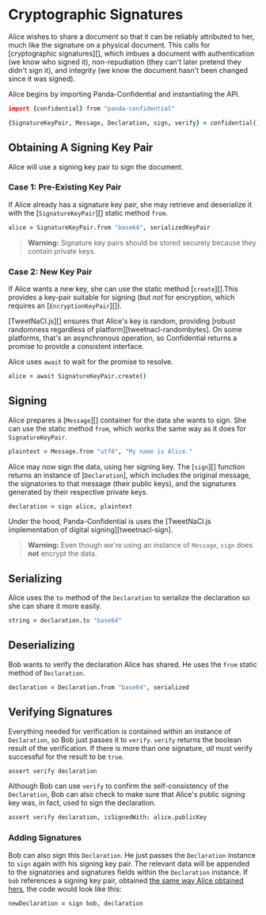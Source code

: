 # Cryptographic Signatures

Alice wishes to share a document so that it can be reliably attributed to her, much like the signature on a physical document. This calls for [cryptographic signatures][], which imbues a document with authentication (we know who signed it), non-repudiation (they can't later pretend they didn't sign it), and integrity (we know the document hasn't been changed since it was signed).

Alice begins by importing Panda-Confidential and instantiating the API.

```coffeescript
import {confidential} from "panda-confidential"

{SignatureKeyPair, Message, Declaration, sign, verify} = confidential()
```

## Obtaining A Signing Key Pair

Alice will use a signing key pair to sign the document.

### Case 1: Pre-Existing Key Pair

If Alice already has a signature key pair, she may retrieve and deserialize it with the [`SignatureKeyPair`][] static method `from`.

```coffeescript
alice = SignatureKeyPair.from "base64", serializedKeyPair
```

> **Warning:** Signature key pairs should be stored securely because they contain private keys.

### Case 2: New Key Pair

If Alice wants a _new_ key, she can use the static method [`create`][].This provides a key-pair suitable for signing (but _not_ for encryption, which requires an [`EncryptionKeyPair`][]).

[TweetNaCl.js][] ensures that Alice's key is random, providing [robust randomness regardless of platform][tweetnacl-randombytes]. On some platforms, that's an asynchronous operation, so Confidential returns a promise to provide a consistent interface.

Alice uses `await` to wait for the promise to resolve.

```coffeescript
alice = await SignatureKeyPair.create()
```

## Signing

Alice prepares a [`Message`][] container for the data she wants to sign. She can use the static method `from`, which works the same way as it does for `SignatureKeyPair`.

```coffeescript
plaintext = Message.from "utf8", "My name is Alice."
```

Alice may now sign the data, using her signing key. The [`sign`][] function returns an instance of [`Declaration`], which includes the original message, the signatories to that message (their public keys), and the signatures generated by their respective private keys.

```coffeescript
declaration = sign alice, plaintext
```

Under the hood, Panda-Confidential is uses the [TweetNaCl.js implementation of digital signing][tweetnacl-sign].

> **Warning:** Even though we're using an instance of `Message`, `sign` does **not** encrypt the data.

## Serializing

Alice uses the `to` method of the `Declaration` to serialize the declaration so she can share it more easily.

```coffeescript
string = declaration.to "base64"
```

## Deserializing

Bob wants to verify the declaration Alice has shared. He uses the `from` static method of `Declaration`.


```coffeescript
declaration = Declaration.from "base64", serialized
```

## Verifying Signatures

Everything needed for verification is contained within an instance of `Declaration`, so Bob just passes it to `verify`. `verify` returns the boolean result of the verification. If there is more than one signature, _all_ must verify successful for the result to be `true`.

```coffeescript
assert verify declaration
```

Although Bob can use `verify` to confirm the self-consistency of the `Declaration`, Bob can also check to make sure that Alice's public signing key was, in fact, used to sign the declaration.

```coffeescript
assert verify declaration, isSignedWith: alice.publicKey
```

### Adding Signatures

Bob can also sign this `Declaration`. He just passes the `Declaration` instance to `sign` again with his signing key pair. The relevant data will be appended to the signatories and signatures fields within the `Declaration` instance. If `bob` references a signing key pair, obtained [the same way Alice obtained hers](#obtaining-a-signing-key-pair), the code would look like this:

```coffeescript
newDeclaration = sign bob, declaration
```

